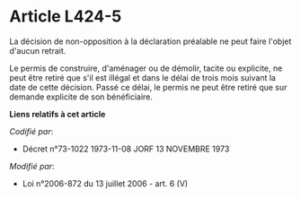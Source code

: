 # Article L424-5

La décision de non-opposition à la déclaration préalable ne peut faire l'objet d'aucun retrait.

Le permis de construire, d'aménager ou de démolir, tacite ou explicite, ne peut être retiré que s'il est illégal et dans le
délai de trois mois suivant la date de cette décision. Passé ce délai, le permis ne peut être retiré que sur demande
explicite de son bénéficiaire.

**Liens relatifs à cet article**

_Codifié par_:

  - Décret n°73-1022 1973-11-08 JORF 13 NOVEMBRE 1973

_Modifié par_:

  - Loi n°2006-872 du 13 juillet 2006 - art. 6 (V)

